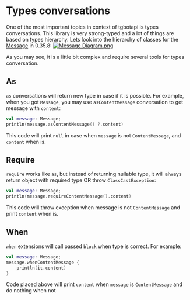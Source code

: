 # Types conversations

One of the most important topics in context of tgbotapi is types conversations. This library is very strong-typed and a lot of things are based on types hierarchy. Lets look into the hierarchy of classes for the [Message](https://github.com/InsanusMokrassar/TelegramBotAPI/blob/master/tgbotapi.core/src/commonMain/kotlin/dev/inmo/tgbotapi/types/message/abstracts/Message.kt#L12) in 0.35.8: [![Message Diagram.png](https://bookstack.inmo.dev/uploads/images/gallery/2021-09/scaled-1680-/message-diagram.png)](https://bookstack.inmo.dev/uploads/images/gallery/2021-09/message-diagram.png)

As you may see, it is a little bit complex and require several tools for types conversation.

## As

`as` conversations will return new type in case if it is possible. For example, when you got `Message`, you may use `asContentMessage` conversation to get message with `content`:

```kotlin
val message: Message;
println(message.asContentMessage() ?.content)
```

This code will print `null` in case when `message` is not `ContentMessage`, and `content` when is.

## Require

`require` works like `as`, but instead of returning nullable type, it will always return object with required type OR throw `ClassCastException`:

```kotlin
val message: Message;
println(message.requireContentMessage().content)
```

This code will throw exception when message is not `ContentMessage` and print `content` when is.

## When

`when` extensions will call passed `block` when type is correct. For example:

```kotlin
val message: Message;
message.whenContentMessage {
    println(it.content)
}
```

Code placed above will print `content` when `message` is `ContentMessage` and do nothing when not